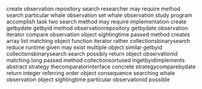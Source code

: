 create observation repository search researcher may require method search particular whale observation set whale observation study program accomplish task two search method may require implementation create getbydate getbyid method observationrepository getbydate observation iterator compare observation object sightingtime passed method creates array list matching object function iterator rather collectionsbinarysearch reduce runtime given may exist multiple object similar getbyid collectionsbinarysearch search possibly return object observationid matching long passed method collectionsortused ingetbyidimplements abstract strategy thecomparatorinterface concrete strategycomparebydate return integer referring order object consequence searching whale observation object sightingtime particular observationid possible